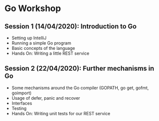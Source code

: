 # Go Workshop

## Session 1 (14/04/2020): Introduction to Go

- Setting up IntelliJ
- Running a simple Go program
- Basic concepts of the language
- Hands On: Writing a little REST service

## Session 2 (22/04/2020): Further mechanisms in Go

- Some mechanisms around the Go compiler (GOPATH, go get, gofmt, goimport)
- Usage of defer, panic and recover
- Interfaces
- Testing
- Hands On: Writing unit tests for our REST service